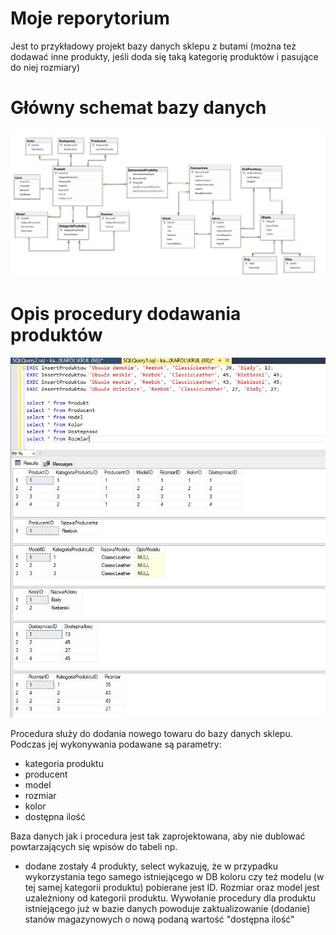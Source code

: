 # Moje reporytorium
Jest to przykładowy projekt bazy danych sklepu z butami (można też dodawać inne produkty, jeśli doda się taką kategorię produktów i pasujące do niej rozmiary)

# Główny schemat bazy danych
![Example Image](schematbazydanych.JPG)

# Opis procedury dodawania produktów

![Example Image](Zdjęcia/dodawanieproduktow.JPG)

Procedura służy do dodania nowego towaru do bazy danych sklepu. Podczas jej wykonywania podawane są parametry:
- kategoria produktu
- producent
- model
- rozmiar
- kolor
- dostępna ilość

Baza danych jak i procedura jest tak zaprojektowana, aby nie dublować powtarzających się wpisów do tabeli np.
- dodane zostały 4 produkty, select wykazuję, że w przypadku wykorzystania tego samego istniejącego w DB koloru czy też modelu (w tej samej kategorii produktu) pobierane jest ID.
Rozmiar oraz model jest uzależniony od kategorii produktu.
Wywołanie procedury dla produktu istniejącego już w bazie danych powoduje zaktualizowanie (dodanie) stanów magazynowych o nową podaną wartość "dostępna ilość"

